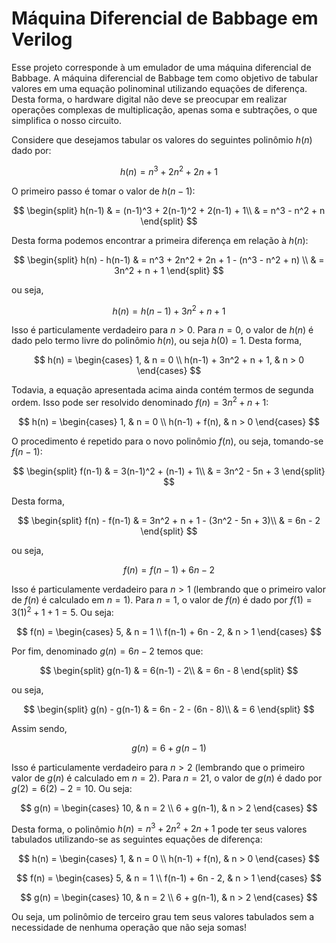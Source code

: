 # Máquina Diferencial de Babbage em Verilog

Esse projeto corresponde à um emulador de uma máquina diferencial de Babbage. A máquina diferencial de Babbage tem como objetivo de tabular valores em uma equação polinominal utilizando equações de diferença. Desta forma, o hardware digital não deve se preocupar em realizar operações complexas de multiplicação, apenas soma e subtrações, o que simplifica o nosso circuito.

Considere que desejamos tabular os valores do seguintes polinômio $h(n)$ dado por:

$$
h(n) = n^3 + 2n^2 + 2n + 1
$$

O primeiro passo é tomar o valor de $h(n-1)$:

$$
\begin{split}
h(n-1) & = (n-1)^3 + 2(n-1)^2 + 2(n-1) + 1\\
       & = n^3 - n^2 + n
\end{split}
$$

Desta forma podemos encontrar a primeira diferença em relação à $h(n)$:

$$
\begin{split}
h(n) - h(n-1) & = n^3 + 2n^2 + 2n + 1 - (n^3 - n^2 + n) \\
              & = 3n^2 + n + 1
\end{split}
$$

ou seja,

$$
h(n) = h(n-1) + 3n^2 + n + 1
$$

Isso é particulamente verdadeiro para $n > 0$. Para $n = 0$, o valor de $h(n)$ é dado pelo termo livre do polinômio $h(n)$, ou seja $h(0) = 1$. Desta forma,

$$
h(n) = \begin{cases}
    1, & n = 0 \\
    h(n-1) + 3n^2 + n + 1, & n > 0
\end{cases}
$$

Todavia, a equação apresentada acima ainda contém termos de segunda ordem. Isso pode ser resolvido denominado $f(n) = 3n^2 + n + 1$:

$$
h(n) = \begin{cases}
    1, & n = 0 \\
    h(n-1) + f(n), & n > 0
\end{cases}
$$

O procedimento é repetido para o novo polinômio $f(n)$, ou seja, tomando-se $f(n-1)$:

$$
\begin{split}
f(n-1) & = 3(n-1)^2 + (n-1) + 1\\
       & = 3n^2 - 5n + 3
\end{split}
$$

Desta forma,

$$
\begin{split}
f(n) - f(n-1) & = 3n^2 + n + 1 - (3n^2 - 5n + 3)\\
              & = 6n - 2
\end{split}
$$

ou seja,

$$
f(n) = f(n-1) + 6n - 2
$$

Isso é particulamente verdadeiro para $n > 1$ (lembrando que o primeiro valor de $f(n)$ é calculado em $n=1$). Para $n = 1$, o valor de $f(n)$ é dado por $f(1) = 3(1)^2 + 1 + 1 = 5$. Ou seja:

$$
f(n) = \begin{cases}
    5, & n = 1 \\
    f(n-1) + 6n - 2, & n > 1
\end{cases}
$$

Por fim, denominado $g(n) = 6n - 2$ temos que:

$$
\begin{split}
g(n-1) & = 6(n-1) - 2\\
       & = 6n - 8
\end{split}
$$

ou seja,

$$
\begin{split}
g(n) - g(n-1) & = 6n - 2 - (6n - 8)\\
              & = 6
\end{split}
$$

Assim sendo,

$$
g(n) = 6 + g(n-1)
$$

Isso é particulamente verdadeiro para $n > 2$ (lembrando que o primeiro valor de $g(n)$ é calculado em $n=2$). Para $n = 21$, o valor de $g(n)$ é dado por $g(2) = 6(2) - 2 = 10$. Ou seja:

$$
g(n) = \begin{cases}
    10, & n = 2 \\
    6 + g(n-1), & n > 2
\end{cases}
$$

Desta forma, o polinômio $h(n) = n^3 + 2n^2 + 2n + 1$ pode ter seus valores tabulados utilizando-se as seguintes equações de diferença:

$$
h(n) = \begin{cases}
    1, & n = 0 \\
    h(n-1) + f(n), & n > 0
\end{cases}
$$

$$
f(n) = \begin{cases}
    5, & n = 1 \\
    f(n-1) + 6n - 2, & n > 1
\end{cases}
$$

$$
g(n) = \begin{cases}
    10, & n = 2 \\
    6 + g(n-1), & n > 2
\end{cases}
$$

Ou seja, um polinômio de terceiro grau tem seus valores tabulados sem a necessidade de nenhuma operação que não seja somas!